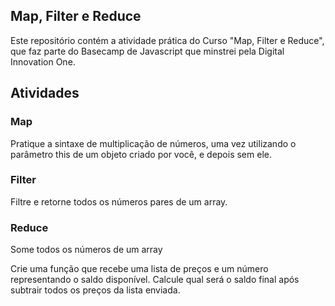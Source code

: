 ## Map, Filter e Reduce
Este repositório contém a atividade prática do Curso "Map, Filter e Reduce", que faz parte do Basecamp de Javascript que minstrei pela Digital Innovation One.

## Atividades

### Map
Pratique a sintaxe de multiplicação de números, uma vez utilizando o parâmetro this de um objeto criado por você, e depois sem ele.

### Filter
Filtre e retorne todos os números pares de um array.

### Reduce
Some todos os números de um array

Crie uma função que recebe uma lista de preços e um número representando o saldo disponível. Calcule qual será o saldo final após subtrair todos os preços da lista enviada.
